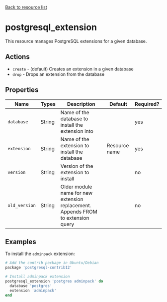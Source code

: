 [Back to resource list](../README.md#Resources)

# postgresql_extension

This resource manages PostgreSQL extensions for a given database.

## Actions

- `create` - (default) Creates an extension in a given database
- `drop` - Drops an extension from the database

## Properties

| Name          | Types  | Description                                                                      | Default       | Required? |
| ------------- | ------ | -------------------------------------------------------------------------------- | ------------- | --------- |
| `database`    | String | Name of the database to install the extension into                               |               | yes       |
| `extension`   | String | Name of the extension to install the database                                    | Resource name | yes       |
| `version`     | String | Version of the extension to install                                              |               | no        |
| `old_version` | String | Older module name for new extension replacement. Appends FROM to extension query |               | no        |

## Examples

To install the `adminpack` extension:

```ruby
# Add the contrib package in Ubuntu/Debian
package 'postgresql-contrib12'

# Install adminpack extension
postgresql_extension 'postgres adminpack' do
  database 'postgres'
  extension 'adminpack'
end
```
